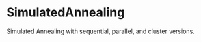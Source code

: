 SimulatedAnnealing
==================

Simulated Annealing with sequential, parallel, and cluster versions.

